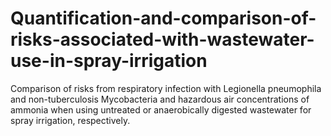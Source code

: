 # Quantification-and-comparison-of-risks-associated-with-wastewater-use-in-spray-irrigation
Comparison of risks from respiratory infection with Legionella pneumophila and non-tuberculosis Mycobacteria and hazardous air concentrations of ammonia when using untreated or anaerobically digested wastewater for spray irrigation, respectively.
